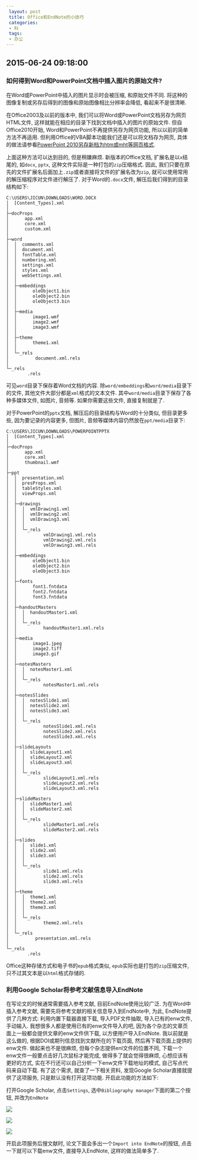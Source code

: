 ```yaml
---
 layout: post
 title: Office和EndNote的小技巧
 categories:
 - 科
 tags:
 - 办公
---
```


## 2015-06-24 09:18:00

### 如何得到Word和PowerPoint文档中插入图片的原始文件?

在Word或PowerPoint中插入的图片显示时会被压缩, 和原始文件不同. 将这种的图像复制或另存后得到的图像和原始图像相比分辨率会降低, 看起来不是很清晰.

在Office2003及以前的版本中, 我们可以将Word或PowerPoint文档另存为网页HTML文件, 这样就能在相应的目录下找到文档中插入的图片的原始文件. 但自Office2010开始, Word和PowerPoint不再提供另存为网页功能, 所以以前的简单方法不再适用. 但利用Office的VBA脚本功能我们还是可以将文档存为网页, 具体的做法请参看[PowerPoint 2010另存新档为htm或mht等网页格式](http://www.dotblogs.com.tw/chou/archive/2010/11/05/18816.aspx).

上面这种方法可以达到目的, 但是稍嫌麻烦. 新版本的Office文档, 扩展名是以`x`结尾的, 如`docx`, `pptx`, 这种文件实际是一种打包的`zip`压缩格式. 因此, 我们只要在原先的文件扩展名后面加上`.zip`或者直接将文件的扩展名改为`zip`, 就可以使用常用的解压缩程序对文件进行解压了. 对于Word的`.docx`文件, 解压后我们得到的目录结构如下:

	C:\USERS\JICUN\DOWNLOADS\WORD.DOCX
	│  [Content_Types].xml
	│
	├─docProps
	│      app.xml
	│      core.xml
	│      custom.xml
	│
	├─word
	│  │  comments.xml
	│  │  document.xml
	│  │  fontTable.xml
	│  │  numbering.xml
	│  │  settings.xml
	│  │  styles.xml
	│  │  webSettings.xml
	│  │
	│  ├─embeddings
	│  │      oleObject1.bin
	│  │      oleObject2.bin
	│  │      oleObject3.bin
	│  │
	│  ├─media
	│  │      image1.wmf
	│  │      image2.wmf
	│  │      image3.wmf
	│  │
	│  ├─theme
	│  │      theme1.xml
	│  │
	│  └─_rels
	│          document.xml.rels
	│
	└─_rels
	        .rels

可见`word`目录下保存着Word文档的内容. 除`word/embeddings`和`word/media`目录下的文件, 其他文件大部分都是`xml`格式的文本文件. 其中`word/media`目录下保存了各种多媒体文件, 如图片, 音频等. 如果你需要这些文件, 直接复制就是了.

对于PowerPoint的`pptx`文档, 解压后的目录结构与Word的十分类似, 但目录更多些, 因为要记录的内容更多, 但图片, 音频等媒体内容仍然放在`ppt/media`目录下:

	C:\USERS\JICUN\DOWNLOADS\POWERPOINTPPTX
	│  [Content_Types].xml
	│
	├─docProps
	│      app.xml
	│      core.xml
	│      thumbnail.wmf
	│
	├─ppt
	│  │  presentation.xml
	│  │  presProps.xml
	│  │  tableStyles.xml
	│  │  viewProps.xml
	│  │
	│  ├─drawings
	│  │  │  vmlDrawing1.vml
	│  │  │  vmlDrawing2.vml
	│  │  │  vmlDrawing3.vml
	│  │  │
	│  │  └─_rels
	│  │          vmlDrawing1.vml.rels
	│  │          vmlDrawing2.vml.rels
	│  │          vmlDrawing3.vml.rels
	│  │
	│  ├─embeddings
	│  │      oleObject1.bin
	│  │      oleObject2.bin
	│  │      oleObject3.bin
	│  │
	│  ├─fonts
	│  │      font1.fntdata
	│  │      font2.fntdata
	│  │      font3.fntdata
	│  │
	│  ├─handoutMasters
	│  │  │  handoutMaster1.xml
	│  │  │
	│  │  └─_rels
	│  │          handoutMaster1.xml.rels
	│  │
	│  ├─media
	│  │      image1.jpeg
	│  │      image2.tiff
	│  │      image3.gif
	│  │
	│  ├─notesMasters
	│  │  │  notesMaster1.xml
	│  │  │
	│  │  └─_rels
	│  │          notesMaster1.xml.rels
	│  │
	│  ├─notesSlides
	│  │  │  notesSlide1.xml
	│  │  │  notesSlide2.xml
	│  │  │  notesSlide3.xml
	│  │  │
	│  │  └─_rels
	│  │          notesSlide1.xml.rels
	│  │          notesSlide2.xml.rels
	│  │          notesSlide3.xml.rels
	│  │
	│  ├─slideLayouts
	│  │  │  slideLayout1.xml
	│  │  │  slideLayout2.xml
	│  │  │  slideLayout3.xml
	│  │  │
	│  │  └─_rels
	│  │          slideLayout1.xml.rels
	│  │          slideLayout2.xml.rels
	│  │          slideLayout3.xml.rels
	│  │
	│  ├─slideMasters
	│  │  │  slideMaster1.xml
	│  │  │  slideMaster2.xml
	│  │  │
	│  │  └─_rels
	│  │          slideMaster1.xml.rels
	│  │          slideMaster2.xml.rels
	│  │
	│  ├─slides
	│  │  │  slide1.xml
	│  │  │  slide2.xml
	│  │  │  slide3.xml
	│  │  │
	│  │  └─_rels
	│  │          slide1.xml.rels
	│  │          slide2.xml.rels
	│  │          slide3.xml.rels
	│  │
	│  ├─theme
	│  │  │  theme1.xml
	│  │  │  theme2.xml
	│  │  │  theme3.xml
	│  │  │
	│  │  └─_rels
	│  │          theme2.xml.rels
	│  │
	│  └─_rels
	│          presentation.xml.rels
	│
	└─_rels
	        .rels

Office这种存储方式和电子书的`epub`格式类似, `epub`实际也是打包的`zip`压缩文件, 只不过其文本是以`html`格式存储的.

### 利用Google Scholar将参考文献信息导入EndNote

在写论文的时候通常需要插入参考文献, 目前EndNote使用比较广泛. 为在Word中插入参考文献, 需要先将参考文献的相关信息导入到EndNote中, 为此, EndNote提供了几种方式: 利用内置下载器直接下载, 导入PDF文件抽取, 导入已有的enw文件, 手动输入. 我想很多人都是使用已有的enw文件导入的吧, 因为各个杂志的文章页面上一般都会提供文章的enw文件供下载, 以方便用户导入EndNote. 我以前就是这么做的, 根据DOI或期刊信息找到文献所在的下载页面, 然后再下载页面上提供的enw文件. 做起来也不是很麻烦, 但每个杂志提供enl文件的位置不同, 下载一个enw文件一般要点击好几次鼠标才能完成, 做得多了就会觉得很麻烦, 心想应该有更好的方式, 实在不行还可以自己分析一下enw文件下载地址的模式, 自己写点代码来自动下载. 有了这个需求, 就查了一下相关资料, 发现Google Scholar直接就提供了这项服务, 只是默认没有打开这项功能. 开启此功能的方法如下:

打开Google Scholar, 点击`Settings`, 选中`Bibliography manager`下面的第二个按钮, 并改为`EndNote`

![](/pic/gsch_1.png)

![](/pic/gsch_2.png)

![](/pic/gsch_3.png)

开启此项服务后搜文献时, 论文下面会多出一个`Import into EndNote`的按钮, 点击一下就可以下载enw文件, 直接导入EndNote, 这样的做法简单多了.
